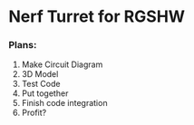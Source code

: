 # Nerf Turret for RGSHW

### Plans:
1. Make Circuit Diagram
2. 3D Model
3. Test Code
4. Put together
5. Finish code integration
6. Profit?
